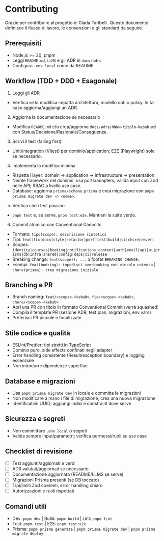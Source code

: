 # Contributing

Grazie per contribuire al progetto di Giada Taribelli. Questo documento definisce il flusso di lavoro, le convenzioni e gli standard da seguire.

## Prerequisiti
- Node.js >= 20, pnpm
- Leggi `README.md`, `LLMS` e gli ADR in `docs/adrs`
- Configura `.env.local` come da README

## Workflow (TDD + DDD + Esagonale)
1) Leggi gli ADR
- Verifica se la modifica impatta architettura, modello dati o policy. In tal caso aggiorna/aggiungi un ADR.

2) Aggiorna la documentazione se necessario
- Modifica `README.md` e/o crea/aggiorna `docs/adrs/NNNN-titolo-kebab.md` con Status/Decisione/Razionale/Conseguenze.

3) Scrivi il test (failing first)
- Unit/integration (Vitest) per dominio/application; E2E (Playwright) solo se necessario.

4) Implementa la modifica minima
- Rispetta i layer: domain → application → infrastructure → presentation.
- Niente framework nel dominio; usa ports/adapters; valida input con Zod nelle API; RBAC a livello use case.
- Database: aggiorna `prisma/schema.prisma` e crea migrazione con `pnpm prisma migrate dev -n <nome>`.

5) Verifica che i test passino
- `pnpm test` e, se serve, `pnpm test:e2e`. Mantieni la suite verde.

6) Commit atomico con Conventional Commits
- Formato: `tipo(scope): descrizione sintetica`
- Tipi: `feat|fix|docs|style|refactor|perf|test|build|ci|chore|revert`
- Scopes: `identity|courses|booking|notifications|content|auth|email|api|ui|prisma|db|infra|shared|config|deps|ci|release`
- Breaking change: `feat(scope)!: ...` o footer `BREAKING CHANGE:`
- Esempi: `feat(booking): impedisci overbooking con vincolo univoco` | `chore(prisma): crea migrazione iniziale`

## Branching e PR
- Branch naming: `feat/<scope>-<kebab>`, `fix/<scope>-<kebab>`, `chore/<scope>-<kebab>`
- Apri una PR con titolo in formato Conventional Commit (verrà squashed)
- Compila il template PR (sezione ADR, test plan, migrazioni, env vars)
- Preferisci PR piccole e focalizzate

## Stile codice e qualità
- ESLint/Prettier; tipi stretti in TypeScript
- Dominio puro, side effects confinati negli adapter
- Error handling consistente (Result/exception boundary) e logging essenziale
- Non introdurre dipendenze superflue

## Database e migrazioni
- Usa `pnpm prisma migrate dev` in locale e committa le migrazioni
- Non modificare a mano i file di migrazione; crea una nuova migrazione
- Identificativi: UUID; aggiungi indici e constraint dove serve

## Sicurezza e segreti
- Non committare `.env.local` o segreti
- Valida sempre input/parametri; verifica permessi/ruoli su use case

## Checklist di revisione
- [ ] Test aggiunti/aggiornati e verdi
- [ ] ADR valutati/aggiornati se necessario
- [ ] Documentazione aggiornata (README/LLMS se serve)
- [ ] Migrazioni Prisma presenti (se DB toccato)
- [ ] Tipi/limiti Zod coerenti, error handling chiaro
- [ ] Autorizzazioni e ruoli rispettati

## Comandi utili
- Dev: `pnpm dev` | Build: `pnpm build` | Lint: `pnpm lint`
- Test: `pnpm test` | E2E: `pnpm test:e2e`
- Prisma: `pnpm prisma generate` | `pnpm prisma migrate dev` | `pnpm prisma migrate deploy`
